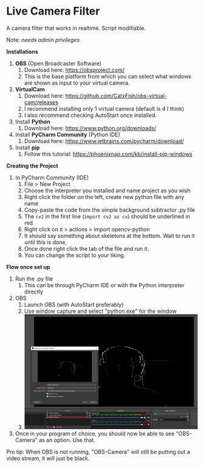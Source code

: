 # Live Camera Filter
A camera filter that works in realtime. Script modifiable.

Note: *needs admin privileges*

**Installations**
1. **OBS** (Open Broadcaster Software)
   1. Download here: https://obsproject.com/
   1. This is the base platform from which you can select what windows are shown as input to your virtual camera.
1. **VirtualCam**
   1. Download here: https://github.com/CatxFish/obs-virtual-cam/releases
   1. I recommend installing only 1 virtual camera (default is 4 I think)
   1. I also recommend checking AutoStart once installed.
1. Install **Python**
   1. Download here: https://www.python.org/downloads/
1. Install **PyCharm Community** (Python IDE)
   1. Download here: https://www.jetbrains.com/pycharm/download/
1. Install **pip**
   1. Follow this tutorial: https://phoenixnap.com/kb/install-pip-windows

**Creating the Project**
1. In PyCharm Community (IDE)
   1. File > New Project
   2. Choose the interpreter you installed and name project as you wish
   3. Right click the folder on the left, create new python file with any name
   4. Copy-paste the code from the simple background subtractor .py file
   5. The `cv2` in the first line (`import cv2 as cv`) should be underlined in red.
   6. Right click on it > actions > import opencv-python
   7. It should say something about skeletons at the bottom. Wait to run it until this is done.
   8. Once done right click the tab of the file and run it.
   9. You can change the script to your liking.
   
 **Flow once set up**
 1. Run the .py file
    1. This can be through PyCharm IDE or with the Python interpreter directly
 2. OBS
    1. Launch OBS (with AutoStart preferably)
    2. Use window capture and select "python.exe" for the window
    3. ![Image of OBS Explanation](https://github.com/neilsorkin19/LiveCameraFilter/blob/master/bgSub.PNG)
 3. Once in your program of choice, you should now be able to see "OBS-Camera" as an option. Use that.
 
 Pro tip: When OBS is not running, "OBS-Camera" will still be putting out a video stream, it will just be black.
